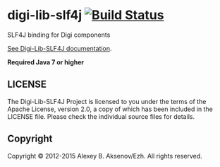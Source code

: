 digi-lib-slf4j [![Build Status](https://travis-ci.org/ezh/digi-lib-slf4j.png?branch=master)](https://travis-ci.org/ezh/digi-lib-slf4j)
==============

SLF4J binding for Digi components

[See Digi-Lib-SLF4J documentation](http://ezh.github.io/digi-lib-slf4j/).

__Required Java 7 or higher__

LICENSE
-------

The Digi-Lib-SLF4J Project is licensed to you under the terms of
the Apache License, version 2.0, a copy of which has been
included in the LICENSE file.
Please check the individual source files for details.

Copyright
---------

Copyright © 2012-2015 Alexey B. Aksenov/Ezh. All rights reserved.
